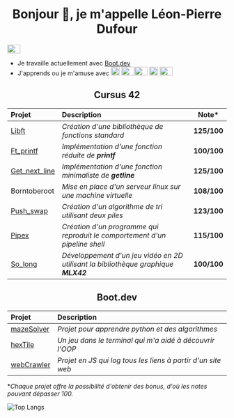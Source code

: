        
<h1 align="center">Bonjour 👋, je m'appelle Léon-Pierre Dufour </h1>
  <a href="https://www.linkedin.com/in/l-pdufour">
  <img src="https://cdn.jsdelivr.net/gh/devicons/devicon@latest/icons/linkedin/linkedin-original.svg" height="20" width="30"/>
       </a>


- Je travaille actuellement avec [Boot.dev](https://www.boot.dev/)
- J'apprends ou je m'amuse avec <img src="https://cdn.jsdelivr.net/gh/devicons/devicon/icons/c/c-original.svg" height="20" width="20" /> <img src="https://cdn.jsdelivr.net/gh/devicons/devicon@latest/icons/python/python-original.svg" height="20" width="30"/><img src="https://cdn.jsdelivr.net/gh/devicons/devicon@latest/icons/go/go-original.svg" height="20" width="30"/>
<img src="https://cdn.jsdelivr.net/gh/devicons/devicon/icons/typescript/typescript-original.svg" height="20" width="20" /> <img src="https://cdn.jsdelivr.net/gh/devicons/devicon/icons/linux/linux-original.svg" height="20" width="30" />



<h2 align="center">Cursus 42 </h2>

<div align="center">

| Projet | Description | Note* |
| :--------------- | :--------------- | :---------------: |
| [Libft](https://github.com/L-PDufour/libft)    | _Création d'une bibliothèque de fonctions standard_    | __125/100__  |
| [Ft_printf](https://github.com/L-PDufour/ft_printf)   | _Implémentation d'une fonction réduite de __printf___   | __100/100__   |
| [Get_next_line](https://github.com/L-PDufour/get_next_line)    | _Implémentation d'une fonction minimaliste de __getline___    | __125/100__    
| Borntoberoot   |  _Mise en place d'un serveur linux sur une machine virtuelle_   | __108/100__     |
| [Push_swap](https://github.com/L-PDufour/Push_swap)   | _Création d'un algorithme de tri utilisant deux piles_     | __123/100__     |
| [Pipex](https://github.com/L-PDufour/Pipex)   | _Création d'un programme qui reproduit le comportement d'un pipeline shell_  | __115/100__     |
| [So_long](https://github.com/L-PDufour/so_long)   | _Développement d'un jeu vidéo en 2D utilisant la bibliothèque graphique __MLX42___    | __100/100__     |


</div>

<h2 align="center">Boot.dev </h2>

<div align="center">

| Projet | Description |
| :--------------- | :--------------- |
| [mazeSolver](https://github.com/L-PDufour/mazeSolver) | _Projet pour apprendre python et des algorithmes_ |
| [hexTile](https://github.com/L-PDufour/hexTile) | _Un jeu dans le terminal qui m'a aidé à découvrir l'OOP_ |
| [webCrawler](https://github.com/L-PDufour/webCrawler) | _Projet en JS qui log tous les liens à partir d'un site web_ |

</div>


**Chaque projet offre la possibilité d'obtenir des bonus, d'où les notes pouvant dépasser 100.*

![Top Langs](https://github-readme-stats.vercel.app/api/top-langs/?username=l-pdufour&langs_count=5&layout=compact&theme=transparent&size_weight=0.5&count_weight=0.5)
